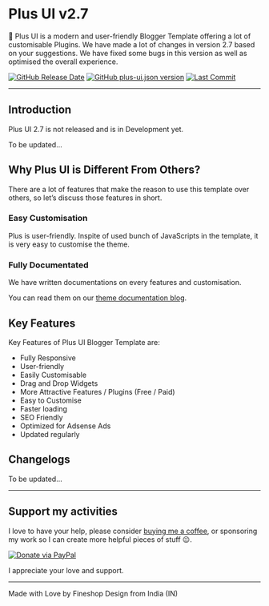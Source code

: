 # Plus UI v2.7

🥇 Plus UI is a modern and user-friendly Blogger Template offering a lot of customisable Plugins. We have made a lot of changes in version 2.7 based on your suggestions. We have fixed some bugs in this version as well as optimised the overall experience.

[![GitHub Release Date](https://img.shields.io/github/release-date/fineshop/plus-ui)](https://www.fineshopdesign.com/plus-ui/releases)
[![GitHub plus-ui.json version](https://img.shields.io/badge/dynamic/json?url=https://raw.githubusercontent.com/fineshop/plus-ui/2.7.0/plus-ui.json&label=version&query=product.version&color=blue)](https://www.fineshopdesign.com/plus-ui/versions)
[![Last Commit](https://img.shields.io/github/last-commit/fineshop/plus-ui/2.7)](https://www.fineshopdesign.com/plus-ui)

* * *

## Introduction

Plus UI 2.7 is not released and is in Development yet.

To be updated...

## Why Plus UI is Different From Others?

There are a lot of features that make the reason to use this template over others, so let’s discuss those features in short.

### Easy Customisation

Plus is user-friendly. Inspite of used bunch of JavaScripts in the template, it is very easy to customise the theme.

### Fully Documentated

We have written documentations on every features and customisation.

You can read them on our [theme documentation blog](https://theme.fineshopdesign.com/plus-ui).

## Key Features

Key Features of Plus UI Blogger Template are:

- Fully Responsive
- User-friendly
- Easily Customisable
- Drag and Drop Widgets
- More Attractive Features / Plugins (Free / Paid)
- Easy to Customise
- Faster loading
- SEO Friendly
- Optimized for Adsense Ads
- Updated regularly

## Changelogs

To be updated...

* * *

## Support my activities

I love to have your help, please consider [buying me a coffee](https://www.paypal.me/fineshopdesign), or sponsoring my work so I can create more helpful pieces of stuff 😉.

[![Donate via PayPal](https://img.shields.io/badge/Donate-Paypal-blue)](https://www.paypal.me/fineshopdesign)

I appreciate your love and support.

* * *

Made with Love by Fineshop Design from India (IN)
